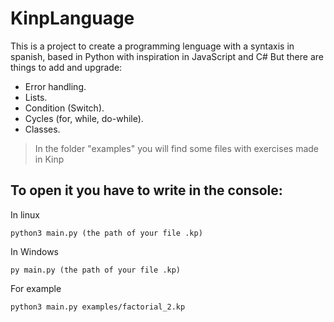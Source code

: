 # KinpLanguage
This is a project to create a programming lenguage with a syntaxis in spanish, based in Python with inspiration in JavaScript and C#
But there are things to add and upgrade:
* Error handling.
* Lists.
* Condition (Switch).
* Cycles (for, while, do-while).
* Classes.

> In the folder "examples" you will find some files with exercises made in Kinp

## To open it you have to write in the console:
In linux
``` console
python3 main.py (the path of your file .kp)
```
In Windows
``` console
py main.py (the path of your file .kp)
```

For example 
``` console
python3 main.py examples/factorial_2.kp
```
